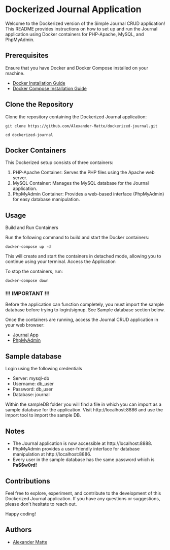 
# Dockerized Journal Application


Welcome to the Dockerized version of the Simple Journal CRUD application! This README provides instructions on how to set up and run the Journal application using Docker containers for PHP-Apache, MySQL, and PhpMyAdmin.
## Prerequisites

Ensure that you have Docker and Docker Compose installed on your machine.

- [Docker Installation Guide](https://docs.docker.com/get-docker/)
- [Docker Compose Installation Guide](https://docs.docker.com/compose/install/)

## Clone the Repository

Clone the repository containing the Dockerized Journal application:

    git clone https://github.com/Alexander-Matte/dockerized-journal.git
    
    cd dockerized-journal

## Docker Containers

This Dockerized setup consists of three containers:

1. PHP-Apache Container: Serves the PHP files using the Apache web server.
2. MySQL Container: Manages the MySQL database for the Journal application.
3. PhpMyAdmin Container: Provides a web-based interface (PhpMyAdmin) for easy database manipulation.

## Usage
Build and Run Containers

Run the following command to build and start the Docker containers:

    docker-compose up -d

This will create and start the containers in detached mode, allowing you to continue using your terminal.
Access the Application

To stop the containers, run:

    docker-compose down

### !!! IMPORTANT !!!
Before the application can function completely, you must import the sample database before trying to login/signup. See Sample database section below.

Once the containers are running, access the Journal CRUD application in your web browser:

- [Journal App](http://localhost:8888)
- [PhpMyAdmin](http://localhost:8886)


## Sample database
Login using the following credentials
- Server: mysql-db
- Username: db_user
- Password: db_user
- Database: journal

Within the sampleDB folder you will find a file in which you can import as a sample database for the application. Visit http://localhost:8886 and use the import tool to import the sample DB.

## Notes

- The Journal application is now accessible at http://localhost:8888.
- PhpMyAdmin provides a user-friendly interface for database manipulation at http://localhost:8886.
- Every user in the sample database has the same password which is **Pa$$w0rd!**

## Contributions

Feel free to explore, experiment, and contribute to the development of this Dockerized Journal application. If you have any questions or suggestions, please don't hesitate to reach out.

Happy coding!

## Authors

- [Alexander Matte](https://github.com/Alexander-Matte)

